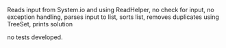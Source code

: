 Reads input from System.io and using ReadHelper,
no check for input,
no exception handling,
parses input to list,
sorts list,
removes duplicates using TreeSet,
prints solution

no tests developed.